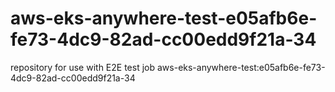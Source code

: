 # aws-eks-anywhere-test-e05afb6e-fe73-4dc9-82ad-cc00edd9f21a-34
repository for use with E2E test job aws-eks-anywhere-test:e05afb6e-fe73-4dc9-82ad-cc00edd9f21a-34
